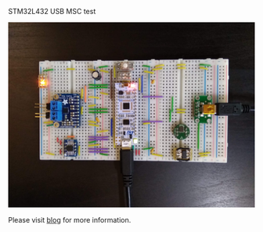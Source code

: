 STM32L432 USB MSC test

![](Doc/Img/picture.jpg)

Please visit [blog](https://innomatic.blogspot.ca) for more information.

